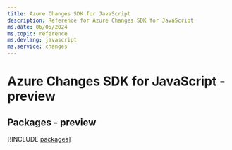 ```yaml
---
title: Azure Changes SDK for JavaScript
description: Reference for Azure Changes SDK for JavaScript
ms.date: 06/05/2024
ms.topic: reference
ms.devlang: javascript
ms.service: changes
---
```

# Azure Changes SDK for JavaScript - preview
## Packages - preview
[!INCLUDE [packages](changes-index.md)]